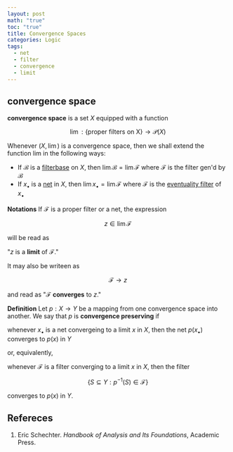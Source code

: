 ```yaml
---
layout: post
math: "true"
toc: "true"
title: Convergence Spaces
categories: Logic
tags:
  - net
  - filter
  - convergence
  - limit
---
```

## convergence space

**convergence space** is a set ${ X }$ equipped with a function

$$ \lim : \{ \mbox{proper filters on X} \} \to \mathcal{P}(X)$$

Whenever ${ (X,\lim) }$ is a convergence space, then we shall extend the function lim in the following ways:

- If ${ \mathcal{B} }$ is a [filterbase](https://paraconsistent.github.io/logic/2024/02/23/Filters-and-Nets.html#filterbase-and-filtersubbase) on ${ X }$, then ${ \lim \mathcal{B} =\lim \mathcal{F}}$ where ${ \mathcal{F} }$ is the filter gen'd by ${ \mathcal{B} }$
- If ${ x_{\bullet} }$ is a [net](https://paraconsistent.github.io/logic/2024/02/23/Filters-and-Nets.html#nets) in ${ X }$, then ${ \lim x_{\bullet} = \lim \mathcal{F}}$ where ${ \mathcal{F} }$ is the [eventuality filter](https://paraconsistent.github.io/logic/2024/02/23/Filters-and-Nets.html#correspondence-between-nets-and-filters) of ${ x_{\bullet} }$

**Notations** If ${ \mathcal{F}  }$ is a proper filter or a net, the expression

$$ z \in \lim \mathcal{F} $$

will be read as

"${ z }$ is a **limit** of ${ \mathcal{F} }$."

It may also be writeen as

$$ \mathcal{F}\to z $$

and read as "${ \mathcal{F} }$ **converges** to ${ z }$."

**Definition** Let ${ p:X \to Y }$ be a mapping from one convergence space into another. We say that ${ p }$ is **convergence preserving** if

whenever ${ x_{\bullet} }$ is a net convergeing to a limit ${ x }$ in ${ X }$, then the net ${p(x_{\bullet})  }$ converges to ${ p(x) }$ in ${ Y }$

or, equivalently,

whenever ${ \mathcal{F} }$ is a filter converging to a limit ${ x }$ in ${ X }$, then the filter

$$ \{ S \subseteq Y : p^{-1}(S) \in \mathcal{F} \} $$

converges to ${ p(x) }$ in ${ Y }$.

## Refereces

1. Eric Schechter. *Handbook of Analysis and Its Foundations*, Academic Press.